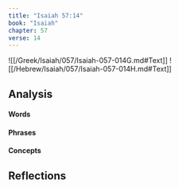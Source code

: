 ```yaml
---
title: "Isaiah 57:14"
book: "Isaiah"
chapter: 57
verse: 14
---
```

![[/Greek/Isaiah/057/Isaiah-057-014G.md#Text]]
![[/Hebrew/Isaiah/057/Isaiah-057-014H.md#Text]]

## Analysis

#### Words

#### Phrases

#### Concepts

## Reflections
